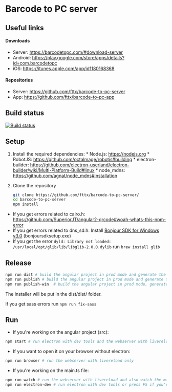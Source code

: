# Barcode to PC server

## Useful links
#### Downloads
* Server: https://barcodetopc.com/#download-server
* Android: https://play.google.com/store/apps/details?id=com.barcodetopc
* iOS: https://itunes.apple.com/app/id1180168368

#### Repositories
* Server: https://github.com/fttx/barcode-to-pc-server
* App: https://github.com/fttx/barcode-to-pc-app

## Build status

[![Build status](https://ci.appveyor.com/api/projects/status/un8nkjy7755fh7io?svg=true)](https://ci.appveyor.com/project/fttx/barcode-to-pc-server)


## Setup
  1. Install the required dependencies:
    * Node.js: https://nodejs.org
    * RobotJS: https://github.com/octalmage/robotjs#building
    * electron-builder: https://github.com/electron-userland/electron-builder/wiki/Multi-Platform-Build#linux
    * node_mdns: https://github.com/agnat/node_mdns#installation

  2. Clone the repository
  
      ```bash
      git clone https://github.com/fttx/barcode-to-pc-server/
      cd barcode-to-pc-server
      npm install
      ```

  * If you get errors related to cairo.h:  https://github.com/SuperiorJT/angular2-qrcode#woah-whats-this-npm-error
  * If you get errors related to dns_sd.h: Install [Bonjour SDK for Windows v3.0](https://developer.apple.com/download/more/) (bonjoursdksetup.exe) 
  * If you get the error `dyld: Library not loaded: /usr/local/opt/glib/lib/libglib-2.0.0.dylib` run `brew install glib`

## Release 
  ```bash
  npm run dist # build the angular project in prod mode and generate the app install files for the current platform, works with Windows/macOS/Linux
  npm run publish # build the angular project in prod mode and generate the app installer for all platforms and uploads them to GitHub releases
  npm run publish-win  # build the angular project in prod mode, generate the app installer for Windows x32, for Windows x64 and uploads them to GitHub releases
  ```
  
  The installer will be put in the dist/dist/ folder.

  If you get sass errors run `npm run fix-sass`


## Run
  * If you're working on the angular project (src):
  ```bash
  npm start # run electron with dev tools and the webserver with livereload
  ```

  * If you want to open it on your browser without electron:
  ```bash
  npm run browser # run the webserver with livereload only
  ```

  * If you're working on the main.ts file:
  ```bash
  npm run watch # run the webserver with livereload and also watch the main.ts file
  npm run electron-dev # run electron with dev tools or press F5 if you're using VSCode to start debugging
  ```

